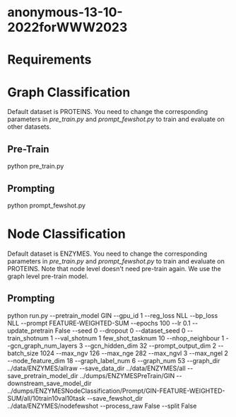 # anonymous-13-10-2022forWWW2023

# Requirements


# Graph Classification

Default dataset is PROTEINS. You need to change the corresponding parameters in *pre_train.py* and *prompt_fewshot.py* to train and evaluate on other datasets.
## Pre-Train
python pre_train.py 

## Prompting
python prompt_fewshot.py

# Node Classification
Default dataset is ENZYMES. You need to change the corresponding parameters in *pre_train.py* and *prompt_fewshot.py* to train and evaluate on PROTEINS.
Note that node level doesn't need pre-train again. We use the graph level pre-train model.

## Prompting
python run.py --pretrain_model GIN --gpu_id 1 --reg_loss NLL --bp_loss NLL --prompt FEATURE-WEIGHTED-SUM --epochs 100 --lr 0.1 --update_pretrain False --seed 0 --dropout 0 --dataset_seed 0 --train_shotnum 1 --val_shotnum 1 few_shot_tasknum 10 --nhop_neighbour 1 --gcn_graph_num_layers 3 --gcn_hidden_dim 32 --prompt_output_dim 2 --batch_size 1024 --max_ngv 126 --max_nge 282 --max_ngvl 3 --max_ngel 2 --node_feature_dim 18 --graph_label_num 6 --graph_num 53 --graph_dir ../data/ENZYMES/allraw --save_data_dir ../data/ENZYMES/all --save_pretrain_model_dir ../dumps/ENZYMESPreTrain/GIN --downstream_save_model_dir ../dumps/ENZYMESNodeClassification/Prompt/GIN-FEATURE-WEIGHTED-SUM/all/10train10val10task --save_fewshot_dir ../data/ENZYMES/nodefewshot --process_raw False --split False

